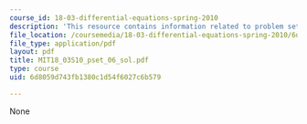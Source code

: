```yaml
---
course_id: 18-03-differential-equations-spring-2010
description: 'This resource contains information related to problem set 6. '
file_location: /coursemedia/18-03-differential-equations-spring-2010/6d8059d743fb1380c1d54f6027c6b579_MIT18_03S10_pset_06_sol.pdf
file_type: application/pdf
layout: pdf
title: MIT18_03S10_pset_06_sol.pdf
type: course
uid: 6d8059d743fb1380c1d54f6027c6b579

---
```

None